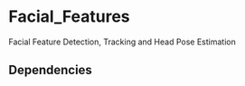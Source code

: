  # Facial_Features
Facial Feature Detection, Tracking and Head Pose Estimation </br>

## Dependencies
